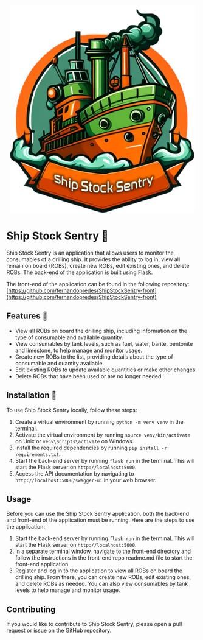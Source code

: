 <p align="center">
  <img src="./images/ship-stock-sentry.png" alt="Ship Stock Sentry logo">
</p>

# Ship Stock Sentry 🚢

Ship Stock Sentry is an application that allows users to monitor the consumables of a drilling ship. It provides the ability to log in, view all remain on board (ROBs), create new ROBs, edit existing ones, and delete ROBs. The back-end of the application is built using Flask.

The front-end of the application can be found in the following repository: [https://github.com/fernandopredes/ShipStockSentry-front](https://github.com/fernandopredes/ShipStockSentry-front)

## Features 🚀

- View all ROBs on board the drilling ship, including information on the type of consumable and available quantity.
- View consumables by tank levels, such as fuel, water, barite, bentonite and limestone, to help manage and monitor usage.
- Create new ROBs to the list, providing details about the type of consumable and quantity available.
- Edit existing ROBs to update available quantities or make other changes.
- Delete ROBs that have been used or are no longer needed.

## Installation 🧰

To use Ship Stock Sentry locally, follow these steps:

1. Create a virtual environment by running `python -m venv venv` in the terminal.
2. Activate the virtual environment by running `source venv/bin/activate` on Unix or `venv\Scripts\activate` on Windows.
3. Install the required dependencies by running `pip install -r requirements.txt`.
4. Start the back-end server by running `flask run` in the terminal. This will start the Flask server on `http://localhost:5000`.
5. Access the API documentation by navigating to `http://localhost:5000/swagger-ui` in your web browser.


## Usage

Before you can use the Ship Stock Sentry application, both the back-end and front-end of the application must be running. Here are the steps to use the application:

1. Start the back-end server by running `flask run` in the terminal. This will start the Flask server on `http://localhost:5000`.
2. In a separate terminal window, navigate to the front-end directory and follow the instructions in the front-end repo readme.md file to start the front-end application.
3. Register and log in to the application to view all ROBs on board the drilling ship. From there, you can create new ROBs, edit existing ones, and delete ROBs as needed. You can also view consumables by tank levels to help manage and monitor usage.

## Contributing

If you would like to contribute to Ship Stock Sentry, please open a pull request or issue on the GitHub repository.
